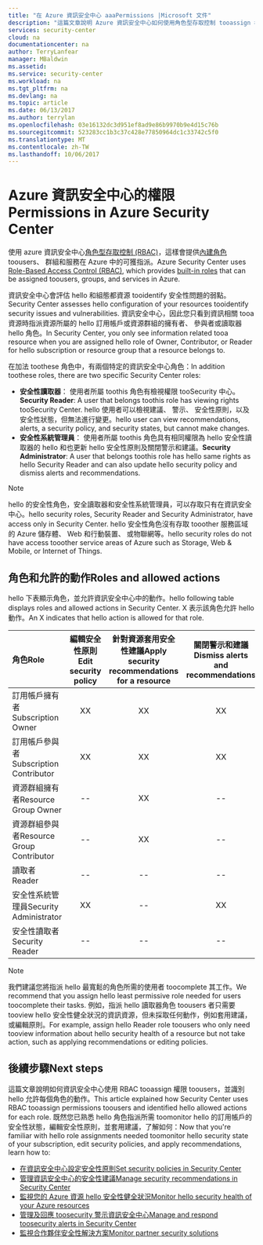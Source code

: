 ```yaml
---
title: "在 Azure 資訊安全中心 aaaPermissions |Microsoft 文件"
description: "這篇文章說明 Azure 資訊安全中心如何使用角色型存取控制 tooassign 權限 toousers 並找出 hello 允許每個角色的動作。"
services: security-center
cloud: na
documentationcenter: na
author: TerryLanfear
manager: MBaldwin
ms.assetid: 
ms.service: security-center
ms.workload: na
ms.tgt_pltfrm: na
ms.devlang: na
ms.topic: article
ms.date: 06/13/2017
ms.author: terrylan
ms.openlocfilehash: 03e16132dc3d951ef8ad9e86b9970b9e4d15c76b
ms.sourcegitcommit: 523283cc1b3c37c428e77850964dc1c33742c5f0
ms.translationtype: MT
ms.contentlocale: zh-TW
ms.lasthandoff: 10/06/2017
---
```

# <a name="permissions-in-azure-security-center"></a><span data-ttu-id="26f8c-103">Azure 資訊安全中心的權限</span><span class="sxs-lookup"><span data-stu-id="26f8c-103">Permissions in Azure Security Center</span></span>

<span data-ttu-id="26f8c-104">使用 azure 資訊安全中心[角色型存取控制 (RBAC)](../active-directory/role-based-access-control-configure.md)，這樣會提供[內建角色](../active-directory/role-based-access-built-in-roles.md)toousers、 群組和服務在 Azure 中的可獲指派。</span><span class="sxs-lookup"><span data-stu-id="26f8c-104">Azure Security Center uses [Role-Based Access Control (RBAC)](../active-directory/role-based-access-control-configure.md), which provides [built-in roles](../active-directory/role-based-access-built-in-roles.md) that can be assigned toousers, groups, and services in Azure.</span></span>

<span data-ttu-id="26f8c-105">資訊安全中心會評估 hello 和組態都資源 tooidentify 安全性問題的弱點。</span><span class="sxs-lookup"><span data-stu-id="26f8c-105">Security Center assesses hello configuration of your resources tooidentify security issues and vulnerabilities.</span></span> <span data-ttu-id="26f8c-106">資訊安全中心，因此您只看到資訊相關 tooa 資源時指派資源所屬的 hello 訂用帳戶或資源群組的擁有者、 參與者或讀取器 hello 角色。</span><span class="sxs-lookup"><span data-stu-id="26f8c-106">In Security Center, you only see information related tooa resource when you are assigned hello role of Owner, Contributor, or Reader for hello subscription or resource group that a resource belongs to.</span></span>

<span data-ttu-id="26f8c-107">在加法 toothese 角色中，有兩個特定的資訊安全中心角色：</span><span class="sxs-lookup"><span data-stu-id="26f8c-107">In addition toothese roles, there are two specific Security Center roles:</span></span>

* <span data-ttu-id="26f8c-108">**安全性讀取器**： 使用者所屬 toothis 角色有檢視權限 tooSecurity 中心。</span><span class="sxs-lookup"><span data-stu-id="26f8c-108">**Security Reader**: A user that belongs toothis role has viewing rights tooSecurity Center.</span></span> <span data-ttu-id="26f8c-109">hello 使用者可以檢視建議、 警示、 安全性原則，以及安全性狀態，但無法進行變更。</span><span class="sxs-lookup"><span data-stu-id="26f8c-109">hello user can view recommendations, alerts, a security policy, and security states, but cannot make changes.</span></span>
* <span data-ttu-id="26f8c-110">**安全性系統管理員**： 使用者所屬 toothis 角色具有相同權限為 hello 安全性讀取器的 hello 和也更新 hello 安全性原則及關閉警示和建議。</span><span class="sxs-lookup"><span data-stu-id="26f8c-110">**Security Administrator**: A user that belongs toothis role has hello same rights as hello Security Reader and can also update hello security policy and dismiss alerts and recommendations.</span></span>

> [!NOTE]
> <span data-ttu-id="26f8c-111">hello 的安全性角色，安全讀取器和安全性系統管理員，可以存取只有在資訊安全中心。</span><span class="sxs-lookup"><span data-stu-id="26f8c-111">hello security roles, Security Reader and Security Administrator, have access only in Security Center.</span></span> <span data-ttu-id="26f8c-112">hello 安全性角色沒有存取 tooother 服務區域的 Azure 儲存體、 Web 和行動裝置、 或物聯網等。</span><span class="sxs-lookup"><span data-stu-id="26f8c-112">hello security roles do not have access tooother service areas of Azure such as Storage, Web & Mobile, or Internet of Things.</span></span>
>
>

## <a name="roles-and-allowed-actions"></a><span data-ttu-id="26f8c-113">角色和允許的動作</span><span class="sxs-lookup"><span data-stu-id="26f8c-113">Roles and allowed actions</span></span>

<span data-ttu-id="26f8c-114">hello 下表顯示角色，並允許資訊安全中心中的動作。</span><span class="sxs-lookup"><span data-stu-id="26f8c-114">hello following table displays roles and allowed actions in Security Center.</span></span> <span data-ttu-id="26f8c-115">X 表示該角色允許 hello 動作。</span><span class="sxs-lookup"><span data-stu-id="26f8c-115">An X indicates that hello action is allowed for that role.</span></span>

| <span data-ttu-id="26f8c-116">角色</span><span class="sxs-lookup"><span data-stu-id="26f8c-116">Role</span></span> | <span data-ttu-id="26f8c-117">編輯安全性原則</span><span class="sxs-lookup"><span data-stu-id="26f8c-117">Edit security policy</span></span> | <span data-ttu-id="26f8c-118">針對資源套用安全性建議</span><span class="sxs-lookup"><span data-stu-id="26f8c-118">Apply security recommendations for a resource</span></span> | <span data-ttu-id="26f8c-119">關閉警示和建議</span><span class="sxs-lookup"><span data-stu-id="26f8c-119">Dismiss alerts and recommendations</span></span> | <span data-ttu-id="26f8c-120">檢視警示和建議</span><span class="sxs-lookup"><span data-stu-id="26f8c-120">View alerts and recommendations</span></span> |
|:--- |:---:|:---:|:---:|:---:|
| <span data-ttu-id="26f8c-121">訂用帳戶擁有者</span><span class="sxs-lookup"><span data-stu-id="26f8c-121">Subscription Owner</span></span> | <span data-ttu-id="26f8c-122">X</span><span class="sxs-lookup"><span data-stu-id="26f8c-122">X</span></span> | <span data-ttu-id="26f8c-123">X</span><span class="sxs-lookup"><span data-stu-id="26f8c-123">X</span></span> | <span data-ttu-id="26f8c-124">X</span><span class="sxs-lookup"><span data-stu-id="26f8c-124">X</span></span> | <span data-ttu-id="26f8c-125">X</span><span class="sxs-lookup"><span data-stu-id="26f8c-125">X</span></span> |
| <span data-ttu-id="26f8c-126">訂用帳戶參與者</span><span class="sxs-lookup"><span data-stu-id="26f8c-126">Subscription Contributor</span></span> | <span data-ttu-id="26f8c-127">X</span><span class="sxs-lookup"><span data-stu-id="26f8c-127">X</span></span> | <span data-ttu-id="26f8c-128">X</span><span class="sxs-lookup"><span data-stu-id="26f8c-128">X</span></span> | <span data-ttu-id="26f8c-129">X</span><span class="sxs-lookup"><span data-stu-id="26f8c-129">X</span></span> | <span data-ttu-id="26f8c-130">X</span><span class="sxs-lookup"><span data-stu-id="26f8c-130">X</span></span> |
| <span data-ttu-id="26f8c-131">資源群組擁有者</span><span class="sxs-lookup"><span data-stu-id="26f8c-131">Resource Group Owner</span></span> | -- | <span data-ttu-id="26f8c-132">X</span><span class="sxs-lookup"><span data-stu-id="26f8c-132">X</span></span> | -- | <span data-ttu-id="26f8c-133">X</span><span class="sxs-lookup"><span data-stu-id="26f8c-133">X</span></span> |
| <span data-ttu-id="26f8c-134">資源群組參與者</span><span class="sxs-lookup"><span data-stu-id="26f8c-134">Resource Group Contributor</span></span> | -- | <span data-ttu-id="26f8c-135">X</span><span class="sxs-lookup"><span data-stu-id="26f8c-135">X</span></span> | -- | <span data-ttu-id="26f8c-136">X</span><span class="sxs-lookup"><span data-stu-id="26f8c-136">X</span></span> |
| <span data-ttu-id="26f8c-137">讀取者</span><span class="sxs-lookup"><span data-stu-id="26f8c-137">Reader</span></span> | -- | -- | -- | <span data-ttu-id="26f8c-138">X</span><span class="sxs-lookup"><span data-stu-id="26f8c-138">X</span></span> |
| <span data-ttu-id="26f8c-139">安全性系統管理員</span><span class="sxs-lookup"><span data-stu-id="26f8c-139">Security Administrator</span></span> | <span data-ttu-id="26f8c-140">X</span><span class="sxs-lookup"><span data-stu-id="26f8c-140">X</span></span> | -- | <span data-ttu-id="26f8c-141">X</span><span class="sxs-lookup"><span data-stu-id="26f8c-141">X</span></span> | <span data-ttu-id="26f8c-142">X</span><span class="sxs-lookup"><span data-stu-id="26f8c-142">X</span></span> |
| <span data-ttu-id="26f8c-143">安全性讀取者</span><span class="sxs-lookup"><span data-stu-id="26f8c-143">Security Reader</span></span> | -- | -- | -- | <span data-ttu-id="26f8c-144">X</span><span class="sxs-lookup"><span data-stu-id="26f8c-144">X</span></span> |

> [!NOTE]
> <span data-ttu-id="26f8c-145">我們建議您將指派 hello 最寬鬆的角色所需的使用者 toocomplete 其工作。</span><span class="sxs-lookup"><span data-stu-id="26f8c-145">We recommend that you assign hello least permissive role needed for users toocomplete their tasks.</span></span> <span data-ttu-id="26f8c-146">例如，指派 hello 讀取器角色 toousers 者只需要 tooview hello 安全性健全狀況的資訊資源，但未採取任何動作，例如套用建議，或編輯原則。</span><span class="sxs-lookup"><span data-stu-id="26f8c-146">For example, assign hello Reader role toousers who only need tooview information about hello security health of a resource but not take action, such as applying recommendations or editing policies.</span></span>
>
>

## <a name="next-steps"></a><span data-ttu-id="26f8c-147">後續步驟</span><span class="sxs-lookup"><span data-stu-id="26f8c-147">Next steps</span></span>
<span data-ttu-id="26f8c-148">這篇文章說明如何資訊安全中心使用 RBAC tooassign 權限 toousers，並識別 hello 允許每個角色的動作。</span><span class="sxs-lookup"><span data-stu-id="26f8c-148">This article explained how Security Center uses RBAC tooassign permissions toousers and identified hello allowed actions for each role.</span></span> <span data-ttu-id="26f8c-149">既然您已熟悉 hello 角色指派所需 toomonitor hello 的訂用帳戶的安全性狀態，編輯安全性原則，並套用建議，了解如何：</span><span class="sxs-lookup"><span data-stu-id="26f8c-149">Now that you're familiar with hello role assignments needed toomonitor hello security state of your subscription, edit security policies, and apply recommendations, learn how to:</span></span>

- [<span data-ttu-id="26f8c-150">在資訊安全中心設定安全性原則</span><span class="sxs-lookup"><span data-stu-id="26f8c-150">Set security policies in Security Center</span></span>](security-center-policies.md)
- [<span data-ttu-id="26f8c-151">管理資訊安全中心的安全性建議</span><span class="sxs-lookup"><span data-stu-id="26f8c-151">Manage security recommendations in Security Center</span></span>](security-center-recommendations.md)
- [<span data-ttu-id="26f8c-152">監視您的 Azure 資源 hello 安全性健全狀況</span><span class="sxs-lookup"><span data-stu-id="26f8c-152">Monitor hello security health of your Azure resources</span></span>](security-center-monitoring.md)
- [<span data-ttu-id="26f8c-153">管理及回應 toosecurity 警示資訊安全中心</span><span class="sxs-lookup"><span data-stu-id="26f8c-153">Manage and respond toosecurity alerts in Security Center</span></span>](security-center-managing-and-responding-alerts.md)
- [<span data-ttu-id="26f8c-154">監視合作夥伴安全性解決方案</span><span class="sxs-lookup"><span data-stu-id="26f8c-154">Monitor partner security solutions</span></span>](security-center-partner-solutions.md)
